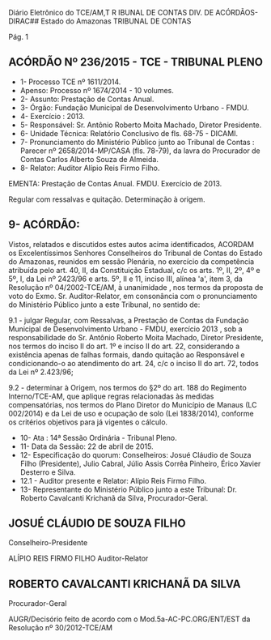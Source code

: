 Diário Eletrônico do TCE/AM,T R IBUNAL DE CONTAS DIV. DE ACÓRDÃOS-DIRAC## Estado do Amazonas TRIBUNAL DE CONTAS

Pág. 1

## ACÓRDÃO Nº 236/2015 - TCE - TRIBUNAL PLENO

- 1- Processo TCE nº 1611/2014.
- Apenso: Processo nº 1674/2014 - 10 volumes.
- 2- Assunto: Prestação de Contas Anual.
- 3- Órgão: Fundação Municipal de Desenvolvimento Urbano - FMDU.
- 4- Exercício : 2013.
- 5- Responsável: Sr. Antônio Roberto Moita Machado, Diretor Presidente.
- 6- Unidade Técnica: Relatório Conclusivo de fls. 68-75 - DICAMI.
- 7-  Pronunciamento  do  Ministério  Público  junto  ao  Tribunal  de  Contas : Parecer  nº 2658/2014-MP/CASA (fls. 78-79), da lavra do Procurador de Contas Carlos Alberto Souza de Almeida.
- 8- Relator: Auditor Alípio Reis Firmo Filho.

EMENTA: Prestação de Contas Anual. FMDU. Exercício de 2013.

Regular  com  ressalvas  e  quitação.  Determinação  à origem.

## 9- ACÓRDÃO:

Vistos, relatados e discutidos estes autos acima identificados,  ACORDAM os Excelentíssimos  Senhores  Conselheiros  do  Tribunal  de  Contas  do  Estado  do  Amazonas, reunidos  em  sessão  Plenária,  no  exercício  da  competência  atribuída  pelo  art.  40,  II,  da Constituição Estadual, c/c os arts. 1º, II, 2º, 4º e 5º,  I, da Lei nº 2423/96 e arts. 5º, II e 11, inciso III, alínea 'a', item 3, da Resolução nº 04/2002-TCE/AM, à unanimidade , nos termos da proposta de voto do Exmo. Sr. Auditor-Relator, em consonância com o pronunciamento do Ministério Público junto a este Tribunal, no sentido de:

9.1 - julgar Regular, com Ressalvas, a Prestação de Contas da Fundação Municipal de Desenvolvimento Urbano - FMDU, exercício 2013 ,  sob  a  responsabilidade do Sr. Antônio Roberto Moita Machado, Diretor Presidente, nos termos do inciso II do art. 1º e inciso II  do art.  22,  considerando a existência apenas de falhas formais,  dando quitação ao Responsável e condicionando-o ao atendimento do art. 24, c/c o inciso II do art. 72, todos da Lei nº 2.423/96;

9.2  -  determinar à  Origem,  nos  termos  do  §2º  do  art.  188  do  Regimento Interno/TCE-AM, que aplique regras relacionadas às medidas compensatórias, nos termos do Plano Diretor do Município de Manaus (LC 002/2014) e da Lei de uso e ocupação de solo (Lei 1838/2014), conforme os critérios objetivos para já vigentes o cálculo.

- 10- Ata : 14ª Sessão Ordinária - Tribunal Pleno.
- 11- Data da Sessão: 22 de abril de 2015.
- 12-  Especificação  do  quorum: Conselheiros:  Josué  Cláudio  de  Souza  Filho  (Presidente), Julio Cabral, Júlio Assis Corrêa Pinheiro, Érico Xavier Desterro e Silva.
- 12.1 - Auditor presente e Relator: Alípio Reis Firmo Filho.
- 13-  Representante  do Ministério Público  junto  a este Tribunal: Dr. Roberto  Cavalcanti Krichanã da Silva, Procurador-Geral.

## JOSUÉ CLÁUDIO DE SOUZA FILHO

Conselheiro-Presidente

ALÍPIO REIS FIRMO FILHO Auditor-Relator

## ROBERTO CAVALCANTI KRICHANÃ DA SILVA

Procurador-Geral

AUGR/Decisório feito de acordo com o Mod.5a-AC-PC.ORG/ENT/EST da Resolução nº 30/2012-TCE/AM